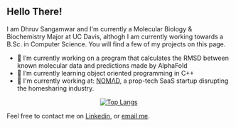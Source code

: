 ## Hello There!

I am Dhruv Sangamwar and I'm currently a Molecular Biology & Biochemistry Major at UC Davis, althogh I am currently working towards a B.Sc. in Computer Science.
You will find a few of my projects on this page.

- 🔭 I’m currently working on a program that calculates the RMSD between known molecular data and predictions made by AlphaFold
- 🌱 I’m currently learning object oriented programming in C++
- 👤 I'm currently working at:
  [NOMΛD](https://visitnomad.com/), a prop-tech SaaS startup disrupting the homesharing industry.

<!-- https://github.com/anuraghazra/github-readme-stats -->
<div align="center">
 
 [![Top Langs](https://github-readme-stats.vercel.app/api/top-langs/?username=dhruvsangamwar&layout=compact&hide=css,jupyter%20notebook&langs_count=5&hide_border=true&card_width=450&bg_color=FFFFFF00&title_color=B3B3B3&text_color=B3B3B3)](https://github.com/anuraghazra/github-readme-stats) 
</div>

Feel free to contact me on [Linkedin](https://www.linkedin.com/in/dhruv-sangamwar-59711118a), or [email me](mailto:sangamward@gmail.com).
